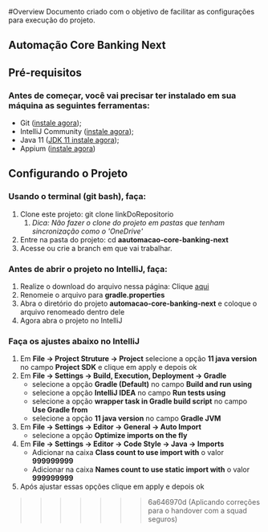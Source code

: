 #Overview
Documento criado com o objetivo de facilitar as configurações para execução do projeto.

##  Automação Core Banking Next

## Pré-requisitos
### Antes de começar, você vai precisar ter instalado em sua máquina as seguintes ferramentas:
- Git ([instale agora](https://git-scm.com/downloads));
- IntelliJ Community ([instale agora](https://www.jetbrains.com/pt-br/idea/download));
- Java 11 ([JDK 11 instale agora](https://www.oracle.com/br/java/technologies/javase/jdk11-archive-downloads.html));
- Appium ([instale agora](http://appium.io/downloads.html))

## Configurando o Projeto
### Usando o terminal (git bash), faça:
1. Clone este projeto: git clone linkDoRepositorio
   1. *Dica: Não fazer o clone do projeto em pastas que tenham sincronização como o 'OneDrive'*
2. Entre na pasta do projeto: cd **aautomacao-core-banking-next**
3. Acesse ou crie a branch em que vai trabalhar.

### Antes de abrir o projeto no IntelliJ, faça:
1. Realize o download do arquivo nessa página: Clique [aqui](https://confluence.prebanco.com.br/download/attachments/67288467/gradle.properties?version=2&modificationDate=1640088420000&api=v2)
2. Renomeie o arquivo para **gradle.properties**
3. Abra o diretório do projeto **automacao-core-banking-next** e coloque o arquivo renomeado dentro dele
4. Agora abra o projeto no IntelliJ

### Faça os ajustes abaixo no IntelliJ
1. Em **File -> Project Struture -> Project** selecione a opção **11 java version** no campo **Project SDK** e clique em apply e depois ok
2. Em **File -> Settings -> Build, Execution, Deployment -> Gradle**
   - selecione a opção **Gradle (Default)** no campo **Build and run using**
   - selecione a opção **IntelliJ IDEA** no campo **Run tests using**
   - selecione a opção **wrapper task in Gradle build script** no campo **Use Gradle from**
   - selecione a opção **11 java version** no campo **Gradle JVM**
3. Em **File -> Settings -> Editor -> General -> Auto Import**
    - selecione a opção **Optimize imports on the fly**
4. Em **File -> Settings -> Editor -> Code Style -> Java -> Imports**
    - Adicionar na caixa **Class count to use import with** o valor **999999999**
    - Adicionar na caixa **Names count to use static import with** o valor **999999999**
5. Após ajustar essas opções clique em apply e depois ok
>>>>>>> 6a646970d (Aplicando correções para o handover com a squad seguros)
